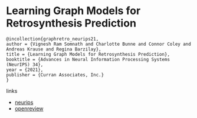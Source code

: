 # Learning Graph Models for Retrosynthesis Prediction

```
@incollection{graphretro_neurips21,
author = {Vignesh Ram Somnath and Charlotte Bunne and Connor Coley and Andreas Krause and Regina Barzilay},
title = {Learning Graph Models for Retrosynthesis Prediction},
booktitle = {Advances in Neural Information Processing Systems (NeurIPS) 34},
year = {2021},
publisher = {Curran Associates, Inc.}
}
```

links
- [neurips](https://neurips.cc/Conferences/2021/ScheduleMultitrack?event=26085)
- [openreview](https://openreview.net/forum?id=LyjH88yV7F)
